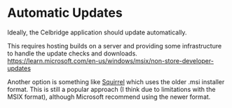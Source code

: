 # Automatic Updates

Ideally, the Celbridge application should update automatically.

This requires hosting builds on a server and providing some infrastructure to handle the update checks and downloads.
https://learn.microsoft.com/en-us/windows/msix/non-store-developer-updates

Another option is something like [Squirrel](https://github.com/Squirrel/Squirrel.Windows/tree/develop) which uses the older
.msi installer format. This is still a popular approach (I think due to limitations with the MSIX format), although Microsoft 
recommend using the newer format.